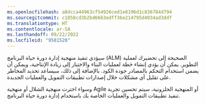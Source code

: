```yaml
---
ms.openlocfilehash: a8dcca44963cf54926ced1e8196d1c836784d794
ms.sourcegitcommit: c1858cd3b2bd6663edff36e214795d4934ad3ddf
ms.translationtype: HT
ms.contentlocale: ar-SA
ms.lasthandoff: 09/22/2022
ms.locfileid: "9581528"
---
```

سيؤدي تنفيذ منهجية إدارة دورة حياة البرنامج (ALM) الصحيحة إلى تحضيرك لعملية التطوير. يمكن أن يؤدي إنشاء خطة لعمليات البناء والاختبار إلى زيادة الإنتاجية، ويمكن أن يضمن استخدام التحكم بالمصادر جودة الكود. بالإضافة إلى ذلك، سيساعد تحديد المخاطر على تقليل أي مشكلات خلال إصدارات تطبيقات التمويل والعمليات الجديدة.

وسواء اخترت ‏‫منهجية الشلال‬ أو منهجية Agile أو ‏‫المنهجية الحلزونية‬، سيتم تحسين تجربة تنفيذ تطبيقات التمويل والعمليات الخاصة بك باستخدام إدارة دورة حياة البرنامج.
